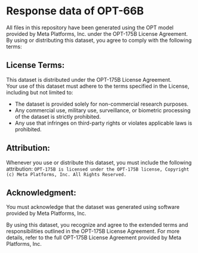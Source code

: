 # Response data of OPT-66B

All files in this repository have been generated using the OPT model provided by Meta Platforms, Inc. under the OPT-175B License Agreement.  
By using or distributing this dataset, you agree to comply with the following terms:

## License Terms:
This dataset is distributed under the OPT-175B License Agreement.  
Your use of this dataset must adhere to the terms specified in the License, including but not limited to:
 - The dataset is provided solely for non-commercial research purposes.
 - Any commercial use, military use, surveillance, or biometric processing of the dataset is strictly prohibited.
 - Any use that infringes on third-party rights or violates applicable laws is prohibited.

## Attribution:
Whenever you use or distribute this dataset, you must include the following attribution:
`OPT-175B is licensed under the OPT-175B license, Copyright (c) Meta Platforms, Inc. All Rights Reserved.`

## Acknowledgment:
You must acknowledge that the dataset was generated using software provided by Meta Platforms, Inc.

By using this dataset, you recognize and agree to the extended terms and responsibilities outlined in the OPT-175B License Agreement.
For more details, refer to the full OPT-175B License Agreement provided by Meta Platforms, Inc.
